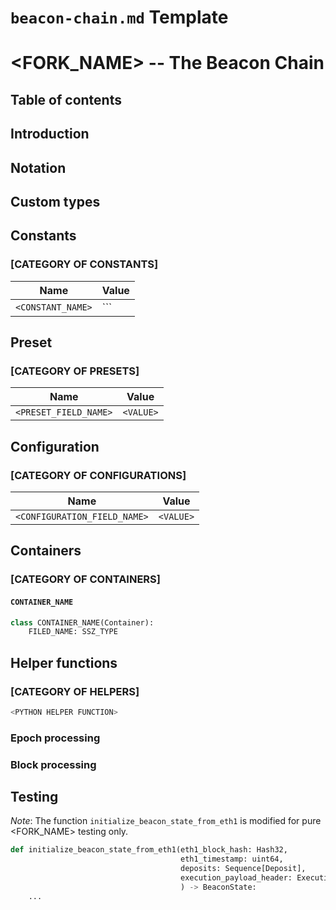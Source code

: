 # `beacon-chain.md` Template

# <FORK_NAME> -- The Beacon Chain

## Table of contents

<!-- TOC -->
<!-- START doctoc generated TOC please keep comment here to allow auto update -->
<!-- DON'T EDIT THIS SECTION, INSTEAD RE-RUN doctoc TO UPDATE -->

<!-- END doctoc generated TOC please keep comment here to allow auto update -->
<!-- /TOC -->

## Introduction

## Notation

## Custom types

## Constants

### [CATEGORY OF CONSTANTS]

| Name | Value |
| - | - |
| `<CONSTANT_NAME>` | `<VALUE>`` |

## Preset

### [CATEGORY OF PRESETS]

| Name | Value |
| - | - |
| `<PRESET_FIELD_NAME>` | `<VALUE>` |

## Configuration

### [CATEGORY OF CONFIGURATIONS]

| Name | Value |
| - | - |
| `<CONFIGURATION_FIELD_NAME>` | `<VALUE>` |

## Containers

### [CATEGORY OF CONTAINERS]

#### `CONTAINER_NAME`

```python
class CONTAINER_NAME(Container):
    FILED_NAME: SSZ_TYPE
```

## Helper functions

### [CATEGORY OF HELPERS]

```python
<PYTHON HELPER FUNCTION>
```

### Epoch processing

### Block processing

## Testing

*Note*: The function `initialize_beacon_state_from_eth1` is modified for pure <FORK_NAME> testing only.

```python
def initialize_beacon_state_from_eth1(eth1_block_hash: Hash32,
                                      eth1_timestamp: uint64,
                                      deposits: Sequence[Deposit],
                                      execution_payload_header: ExecutionPayloadHeader=ExecutionPayloadHeader()
                                      ) -> BeaconState:
    ...
```
